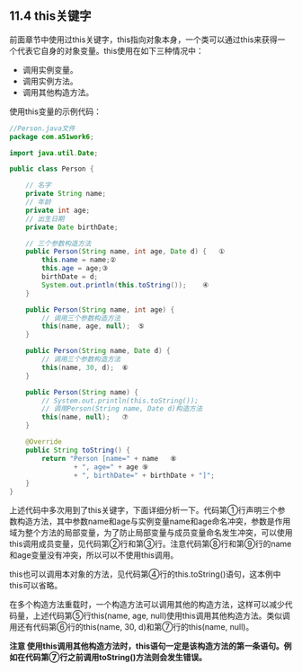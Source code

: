 ## 11.4 this关键字

前面章节中使用过this关键字，this指向对象本身，一个类可以通过this来获得一个代表它自身的对象变量。this使用在如下三种情况中：

*   调用实例变量。
*   调用实例方法。
*   调用其他构造方法。

使用this变量的示例代码：

```java
//Person.java文件
package com.a51work6;

import java.util.Date;

public class Person {

	// 名字
	private String name;
	// 年龄
	private int age;
	// 出生日期
	private Date birthDate;

	// 三个参数构造方法
	public Person(String name, int age, Date d) {	①
		this.name = name;②
		this.age = age;③
		birthDate = d;
		System.out.println(this.toString());	④	
	}

	public Person(String name, int age) {		
		// 调用三个参数构造方法
		this(name, age, null);	⑤	
	}

	public Person(String name, Date d) {
		// 调用三个参数构造方法
		this(name, 30, d); 	⑥
	}

	public Person(String name) {
		// System.out.println(this.toString());
		// 调用Person(String name, Date d)构造方法
		this(name, null); 	⑦
	}

	@Override
	public String toString() {
		return "Person [name=" + name 	⑧
				+ ", age=" + age ⑨
				+ ", birthDate=" + birthDate + "]";
	}
}

```

上述代码中多次用到了this关键字，下面详细分析一下。代码第①行声明三个参数构造方法，其中参数name和age与实例变量name和age命名冲突，参数是作用域为整个方法的局部变量，为了防止局部变量与成员变量命名发生冲突，可以使用this调用成员变量，见代码第②行和第③行。注意代码第⑧行和第⑨行的name和age变量没有冲突，所以可以不使用this调用。

this也可以调用本对象的方法，见代码第④行的this.toString()语句，这本例中this可以省略。

在多个构造方法重载时，一个构造方法可以调用其他的构造方法，这样可以减少代码量，上述代码第⑤行this(name, age, null)使用this调用其他构造方法。类似调用还有代码第⑥行的this(name, 30, d)和第⑦行的this(name, null)。

**注意 使用this调用其他构造方法时，this语句一定是该构造方法的第一条语句。例如在代码第⑦行之前调用toString()方法则会发生错误。**

